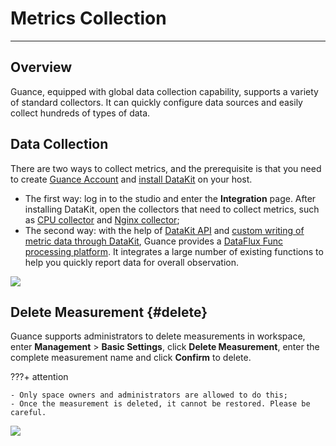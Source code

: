# Metrics Collection
---

## Overview

Guance, equipped with global data collection capability, supports a variety of standard collectors. It can quickly configure data sources and easily collect hundreds of types of data.

## Data Collection

There are two ways to collect metrics, and the prerequisite is that you need to create [Guance Account](https://auth.guance.com/register) and [install DataKit](../datakit/datakit-install.md) on your host.

- The first way: log in to the studio and enter the **Integration** page. After installing DataKit, open the collectors that need to collect metrics, such as [CPU collector](../datakit/cpu.md) and [Nginx collector](../datakit/nginx.md);
- The second way: with the help of [DataKit API](../datakit/apis.md) and [custom writing of metric data through DataKit](../dataflux-func/write-data-via-datakit.md), Guance provides a [DataFlux Func processing platform](../dataflux-func/quick-start.md). It integrates a large number of existing functions to help you quickly report data for overall observation.

![](img/2.datakit_1.png)

## Delete Measurement {#delete}

Guance supports administrators to delete measurements in workspace, enter **Management** > **Basic Settings**, click **Delete Measurement**, enter the complete measurement name and click **Confirm** to delete.

???+ attention

    - Only space owners and administrators are allowed to do this;
    - Once the measurement is deleted, it cannot be restored. Please be careful.

![](img/3.metric_10.png)
